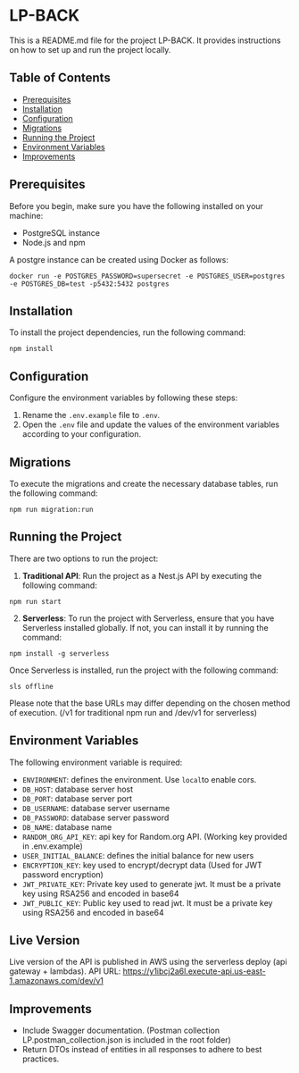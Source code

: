 # LP-BACK

This is a README.md file for the project LP-BACK. It provides instructions on how to set up and run the project locally.

## Table of Contents

- [Prerequisites](#prerequisites)
- [Installation](#installation)
- [Configuration](#configuration)
- [Migrations](#migrations)
- [Running the Project](#running-the-project)
- [Environment Variables](#environment-variables)
- [Improvements](#improvements)

## Prerequisites

Before you begin, make sure you have the following installed on your machine:

- PostgreSQL instance
- Node.js and npm

A postgre instance can be created using Docker as follows:

```
docker run -e POSTGRES_PASSWORD=supersecret -e POSTGRES_USER=postgres -e POSTGRES_DB=test -p5432:5432 postgres
```

## Installation

To install the project dependencies, run the following command:

```
npm install
```

## Configuration

Configure the environment variables by following these steps:

1. Rename the `.env.example` file to `.env`.
2. Open the `.env` file and update the values of the environment variables according to your configuration.

## Migrations

To execute the migrations and create the necessary database tables, run the following command:

```
npm run migration:run
```

## Running the Project

There are two options to run the project:

1. **Traditional API**: Run the project as a Nest.js API by executing the following command:

```
npm run start
```

2. **Serverless**: To run the project with Serverless, ensure that you have Serverless installed globally. If not, you can install it by running the command:

```
npm install -g serverless
```

Once Serverless is installed, run the project with the following command:

```
sls offline
```

Please note that the base URLs may differ depending on the chosen method of execution. (/v1 for traditional npm run and /dev/v1 for serverless)

## Environment Variables

The following environment variable is required:

- `ENVIRONMENT`: defines the environment. Use `local`to enable cors.
- `DB_HOST`: database server host
- `DB_PORT`: database server port
- `DB_USERNAME`: database server username
- `DB_PASSWORD`: database server password
- `DB_NAME`: database name
- `RANDOM_ORG_API_KEY`: api key for Random.org API. (Working key provided in .env.example)
- `USER_INITIAL_BALANCE`: defines the initial balance for new users
- `ENCRYPTION_KEY`: key used to encrypt/decrypt data (Used for JWT password encryption)
- `JWT_PRIVATE_KEY`: Private key used to generate jwt. It must be a private key using RSA256 and encoded in base64
- `JWT_PUBLIC_KEY`: Public key used to read jwt. It must be a private key using RSA256 and encoded in base64

## Live Version

Live version of the API is published in AWS using the serverless deploy (api gateway + lambdas). API URL: https://y1ibcj2a6l.execute-api.us-east-1.amazonaws.com/dev/v1

## Improvements

- Include Swagger documentation. (Postman collection LP.postman_collection.json is included in the root folder)
- Return DTOs instead of entities in all responses to adhere to best practices.
